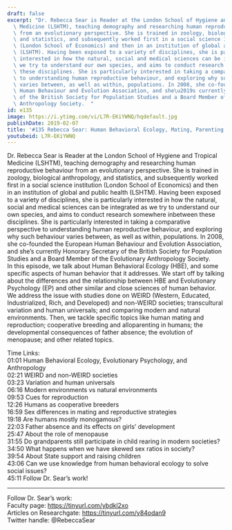 ```yaml
---
draft: false
excerpt: "Dr. Rebecca Sear is Reader at the London School of Hygiene and Tropical\
  \ Medicine (LSHTM), teaching demography and researching human reproductive behaviour\
  \ from an evolutionary perspective. She is trained in zoology, biological anthropology,\
  \ and statistics, and subsequently worked first in a social science institution\
  \ (London School of Economics) and then in an institution of global and public health\
  \ (LSHTM). Having been exposed to a variety of disciplines, she is particularly\
  \ interested in how the natural, social and medical sciences can be integrated as\
  \ we try to understand our own species, and aims to conduct research somewhere inbetween\
  \ these disciplines. She is particularly interested in taking a comparative perspective\
  \ to understanding human reproductive behaviour, and exploring why such behaviour\
  \ varies between, as well as within, populations. In 2008, she co-founded the European\
  \ Human Behaviour and Evolution Association, and she\u2019s currently Honorary Secretary\
  \ of the British Society for Population Studies and a Board Member of the Evolutionary\
  \ Anthropology Society.  "
id: e135
image: https://i.ytimg.com/vi/L7R-EKiYWNQ/hqdefault.jpg
publishDate: 2019-02-07
title: '#135 Rebecca Sear: Human Behavioral Ecology, Mating, Parenting, Reproduction'
youtubeid: L7R-EKiYWNQ
---
```

Dr. Rebecca Sear is Reader at the London School of Hygiene and Tropical Medicine (LSHTM), teaching demography and researching human reproductive behaviour from an evolutionary perspective. She is trained in zoology, biological anthropology, and statistics, and subsequently worked first in a social science institution (London School of Economics) and then in an institution of global and public health (LSHTM). Having been exposed to a variety of disciplines, she is particularly interested in how the natural, social and medical sciences can be integrated as we try to understand our own species, and aims to conduct research somewhere inbetween these disciplines. She is particularly interested in taking a comparative perspective to understanding human reproductive behaviour, and exploring why such behaviour varies between, as well as within, populations. In 2008, she co-founded the European Human Behaviour and Evolution Association, and she’s currently Honorary Secretary of the British Society for Population Studies and a Board Member of the Evolutionary Anthropology Society.  
In this episode, we talk about Human Behavioral Ecology (HBE), and some specific aspects of human behavior that it addresses. We start off by talking about the differences and the relationship between HBE and Evolutionary Psychology (EP) and other similar and close sciences of human behavior. We address the issue with studies done on WEIRD (Western, Educated, Industrialized, Rich, and Developed) and non-WEIRD societies; transcultural variation and human universals; and comparing modern and natural environments. Then, we tackle specific topics like human mating and reproduction; cooperative breeding and alloparenting in humans; the developmental consequences of father absence; the evolution of menopause; and other related topics.

Time Links:  
01:01  Human Behavioral Ecology, Evolutionary Psychology, and Anthropology  
02:21  WEIRD and non-WEIRD societies                             
03:23  Variation and human universals             
06:16  Modern environments vs natural environments            
09:53  Cues for reproduction       
12:26  Humans as cooperative breeders        
16:59  Sex differences in mating and reproductive strategies      
19:18  Are humans mostly monogamous?      
22:03  Father absence and its effects on girls’ development  
25:47  About the role of menopause  
31:55  Do grandparents still participate in child rearing in modern societies?  
34:50  What happens when we have skewed sex ratios in society?  
39:54  About State support and raising children   
43:06  Can we use knowledge from human behavioral ecology to solve social issues?  
45:11  Follow Dr. Sear’s work!

---

Follow Dr. Sear’s work:  
Faculty page: https://tinyurl.com/ybdkl2xo  
Articles on Researchgate: https://tinyurl.com/y84odan9  
Twitter handle: @RebeccaSear

